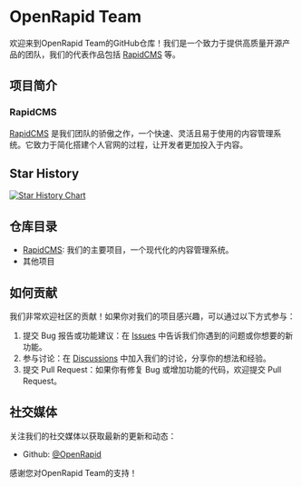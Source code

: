 # OpenRapid Team

欢迎来到OpenRapid Team的GitHub仓库！我们是一个致力于提供高质量开源产品的团队，我们的代表作品包括 [RapidCMS](https://github.com/OpenRapidTeam/RapidCMS) 等。

## 项目简介

### RapidCMS

[RapidCMS](https://github.com/OpenRapid/RapidCMS) 是我们团队的骄傲之作，一个快速、灵活且易于使用的内容管理系统。它致力于简化搭建个人官网的过程，让开发者更加投入于内容。

## Star History

[![Star History Chart](https://api.star-history.com/svg?repos=OpenRapid/RapidCMS&type=Date)](https://star-history.com/#OpenRapid/RapidCMS&Date)

## 仓库目录

- [RapidCMS](https://github.com/OpenRapid/RapidCMS): 我们的主要项目，一个现代化的内容管理系统。
- 其他项目

## 如何贡献


我们非常欢迎社区的贡献！如果你对我们的项目感兴趣，可以通过以下方式参与：

1. 提交 Bug 报告或功能建议：在 [Issues](https://github.com/OpenRapid/RapidCMS/issues) 中告诉我们你遇到的问题或你想要的新功能。
2. 参与讨论：在 [Discussions](https://github.com/OpenRapid/RapidCMS/discussions) 中加入我们的讨论，分享你的想法和经验。
3. 提交 Pull Request：如果你有修复 Bug 或增加功能的代码，欢迎提交 Pull Request。

## 社交媒体

关注我们的社交媒体以获取最新的更新和动态：

- Github: [@OpenRapid](https://github.com/OpenRapid)

感谢您对OpenRapid Team的支持！
